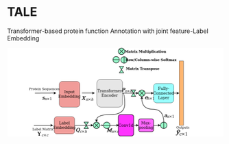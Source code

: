# TALE
Transformer-based protein function Annotation with joint feature-Label Embedding


![TALE Architecture](/ProteinFuncPred.png)
